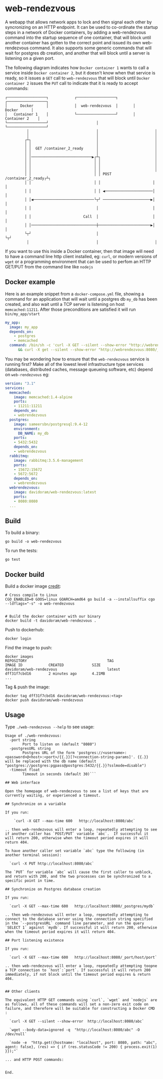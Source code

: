 # web-rendezvous

A webapp that allows network apps to lock and then signal each other by syncronizing on an HTTP endpoint. It can be used to co-ordinate the startup steps in a network of Docker containers, by adding a web-rendezvous command into the startup sequence of one container, that will block until another container has gotten to the correct point and issued its own web-rendezvous command. It also supports some generic commands that will wait for postgres db creation, and another that will block until a server is listening on a given port.

The following diagram indicates how `Docker container 1` wants to call a service inside `Docker container 2`, but it doesn't know when that service is ready, so it issues a `GET` call to `web-rendezvous` that will block until `Docker container 2` issues the `PUT` call to indicate that it is ready to accept commands:

```
┌──────────────────┐            ┌──────────────────┐       ┌──────────────────┐
│      Docker      │            │  web-rendezvous  │       │      Docker      │
│   Container 1    │            └──────────────────┘       │   Container 2    │
└──────────────────┘                      │                └──────────────────┘
          │                               │                          │
          │                               │                          │
         ┌┴┐                              │                          │
         │ │                              │                          │
         │ │  GET /container_2_ready      │                          │
         │ │                              │                          │
         │ │────────────────────────────▶┌┴┐                         │
         │ │                             │ │                         │
         │ │                             │ │                         │
         │ │                             │ │                         │
         │ │                             │ │ POST /container_2_ready┌┴┐
         │ │                             │ │                        │ │
         │ │                             │ │ ◀──────────────────────│ │
         │ │◀────────────────────────────└┬┘ ──────────────────────▶│ │
         │ │                              │                         │ │
         │ │                        Call  │                         │ │
         │ │──────────────────────────────┼────────────────────────▶│ │
         └┬┘                              │                         └┬┘
          │                               │                          │
```


If you want to use this inside a Docker container, then that image will need to have a command line http client installed, eg: `curl`, or modern versions of `wget` or a programming environment that can be used to perfom an HTTP GET/PUT from the command line like `nodejs`

## Docker example

Here is an example snippet from a `docker-compose.yml` file, showing a command for an application that will wait until a postgres db `my_db` has been created, and also wait until a TCP server is listening on host `memcached:11211`. After those preconditions are satisfied it will run `bin/my_app/start`

```yaml
my_app:
  image: my_app
  depends_on:
    - postgres
    - memcached
  command: /bin/sh -c 'curl -X GET --silent --show-error "http://webrendezvous:8080/_postgres/my_db" \
      && curl -X get --silent --show-error "http://webrendezvous:8080/_port/memcached/11211" && bin/my_app/start
```

You may be wondering how to ensure that the `web-rendezvous` service is running first?  Make all of the lowest level infrastructure type services (databases, distributed caches, message queueing software, etc) depend on `web-rendezvous` eg:

```yaml
version: "3.1"
services:
  memcached:
    image: memcached:1.4-alpine
    ports:
    - 11211:11211
    depends_on:
    - webrendezvous
  postgres:
    image: sameersbn/postgresql:9.4-12
    environment:
      DB_NAME: my_db
    ports:
    - 5432:5432
    depends_on:
    - webrendezvous
  rabbitmq:
    image: rabbitmq:3.5.6-management
    ports:
    - 15672:15672
    - 5672:5672
    depends_on:
    - webrendezvous
  webrendezvous:
    image: davidoram/web-rendezvous:latest
    ports:
    - 8080:8080
  ...
```

## Build

To build a binary:

`go build -o web-rendezvous`

To run the tests:

`go test`

## Docker build


Build a docker image [credit](http://blog.dimroc.com/2015/08/20/cross-compiled-go-with-docker/):

```
# Cross compile to Linux
CGO_ENABLED=0 GOOS=linux GOARCH=amd64 go build -a --installsuffix cgo --ldflags="-s" -o web-rendezvous


# Build the docker container with our binary
docker build -t davidoram/web-rendezvous .
```

Push to dockerhub:

```
docker login
```

Find the image to push:

```
docker images
REPOSITORY                                     TAG                 IMAGE ID            CREATED             SIZE
davidoram/web-rendezvous                       latest              dff31f7cbd16        2 minutes ago       4.21MB
...
```

Tag & push the image:

```
docker tag dff31f7cbd16 davidoram/web-rendezvous:<tag>
docker push davidoram/web-rendezvous
```

## Usage

Type `./web-rendezvous --help` to see usage:

```
Usage of ./web-rendezvous:
  -port string
        Port to listen on (default "8080")
  -postgresURL string
        Postgres URL of the form 'postgres://<username>:<password>@<host>:<port>/{{.}}[?<connection-string-params]'. {{.}} will be replaced with the db name (default "postgres://postgres:pgpass@postgres:5432/{{.}}?sslmode=disable")
  -timeout float
        Timeout in seconds (default 30)```

## Web interface

Open the homepage of web-rendezvous to see a list of keys that are currently waiting, or experienced a timeout.

## Synchronize on a variable

If you run:

    `curl -X GET --max-time 600   http://localhost:8080/abc`

.. then web-rendezvous will enter a loop, repeatedly attempting to see if another caller has `POST/PUT` variable `abc`.  If successful it will return 200, otherwise when the timeout period expires it will return 404.

To have another caller set variable `abc` type the following (in another terminal session):

  `curl -X PUT http://localhost:8080/abc`

The `PUT` for variable `abc` will cause the first caller to unblock, and return with 200, and the two processes can be synchronized to a specific point in time.

## Synchronize on Postgres database creation

If you run:

  `curl -X GET --max-time 600   http://localhost:8080/_postgres/mydb`

.. then web-rendezvous will enter a loop, repeatedly attempting to connect to the database server using the connection string specified in the `--postgresURL` command line parameter, and run the query `SELECT 1` against `mydb`. If successful it will return 200, otherwise when the timeout period expires it will return 404.

## Port listening existence

If you run:

  `curl -X GET --max-time 600   http://localhost:8080/_port/host/port`

.. then web-rendezvous will enter a loop, repeatedly attempting toopne a TCP connection to `host`:`port`. If successful it will return 200 immediately, if not block until the timeout period expires & return 404.


## Other clients

The equivalent HTTP GET commands using `curl`, `wget` and `nodejs` are as follows, all of these commands will set a non-zero exit code on failure, and therefore will be suitable for constructing a Docker CMD :

  `curl -X GET --silent --show-error  http://localhost:8080/abc`

  `wget --body-data=ignored -q  "http://localhost:8080/abc" -O /dev/null`

  `node -e  "http.get({hostname: "localhost", port: 8080, path: "abc", agent: false}, (res) => { if (res.statusCode != 200) { process.exit(1) }});"`

... and HTTP POST commands:


End.
